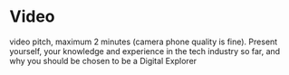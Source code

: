 # Video
video pitch, maximum 2 minutes (camera phone quality is fine). Present yourself, your knowledge and experience in the tech industry so far, and why you should be chosen to be a Digital Explorer
